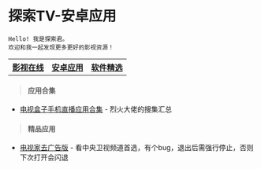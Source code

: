 # 探索TV-安卓应用

    Hello! 我是探索君。
    欢迎和我一起发现更多更好的影视资源！

<table>
<tr>
<th><a href="index.html">影视在线</a></th>
<th><a href="motvapp.html">安卓应用</a></th>
<th><a href="pcsoft.html">软件精选</a></th>
</tr>
</table>

> #### 应用合集

* [电视盒子手机直播应用合集](https://apphot.cc/27447.html) - 烈火大佬的搜集汇总<br>

> #### 精品应用

* [电视家去广告版](https://tywanji.lanzouo.com/iChxix3jikd) - 看中央卫视频道首选，有个bug，退出后需强行停止，否则下次打开会闪退
